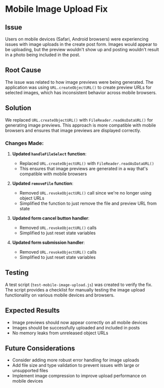 # Mobile Image Upload Fix

## Issue
Users on mobile devices (Safari, Android browsers) were experiencing issues with image uploads in the create post form. Images would appear to be uploading, but the preview wouldn't show up and posting wouldn't result in a photo being included in the post.

## Root Cause
The issue was related to how image previews were being generated. The application was using `URL.createObjectURL()` to create preview URLs for selected images, which has inconsistent behavior across mobile browsers.

## Solution
We replaced `URL.createObjectURL()` with `FileReader.readAsDataURL()` for generating image previews. This approach is more compatible with mobile browsers and ensures that image previews are displayed correctly.

### Changes Made:

1. **Updated `handleFileSelect` function**:
   - Replaced `URL.createObjectURL()` with `FileReader.readAsDataURL()`
   - This ensures that image previews are generated in a way that's compatible with mobile browsers

2. **Updated `removeFile` function**:
   - Removed `URL.revokeObjectURL()` call since we're no longer using object URLs
   - Simplified the function to just remove the file and preview URL from state

3. **Updated form cancel button handler**:
   - Removed `URL.revokeObjectURL()` calls
   - Simplified to just reset state variables

4. **Updated form submission handler**:
   - Removed `URL.revokeObjectURL()` calls
   - Simplified to just reset state variables

## Testing
A test script (`test-mobile-image-upload.js`) was created to verify the fix. The script provides a checklist for manually testing the image upload functionality on various mobile devices and browsers.

## Expected Results
- Image previews should now appear correctly on all mobile devices
- Images should be successfully uploaded and included in posts
- No memory leaks from unreleased object URLs

## Future Considerations
- Consider adding more robust error handling for image uploads
- Add file size and type validation to prevent issues with large or unsupported files
- Implement image compression to improve upload performance on mobile devices